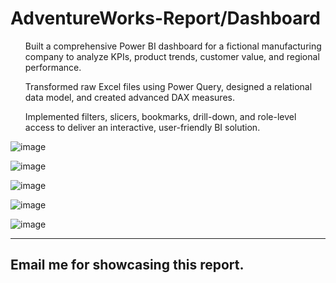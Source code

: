 # AdventureWorks-Report/Dashboard
<ul>Built a comprehensive Power BI dashboard for a fictional manufacturing company to analyze KPIs, product trends, customer value, and regional performance.</ul>
<ul>Transformed raw Excel files using Power Query, designed a relational data model, and created advanced DAX measures.</ul>
<ul>Implemented filters, slicers, bookmarks, drill-down, and role-level access to deliver an interactive, user-friendly BI solution.</ul>

![image](https://github.com/user-attachments/assets/1ed17b99-4cb4-4924-ab3c-6ba1e863d3f3)

![image](https://github.com/user-attachments/assets/419ef25f-5cfc-4a17-9daa-7c9c49c69b94)

![image](https://github.com/user-attachments/assets/012e5101-6552-4e57-807b-49dcadd12d18)

![image](https://github.com/user-attachments/assets/fa1d309e-45cf-4e81-a51e-2d09b84cc33b)

![image](https://github.com/user-attachments/assets/680ec388-b0c6-49fb-8460-90486ba0da82)

<hr>

## Email me for showcasing this report.
